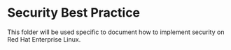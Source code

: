 # Security Best Practice

This folder will be used specific to document how to implement security on Red Hat Enterprise Linux.
